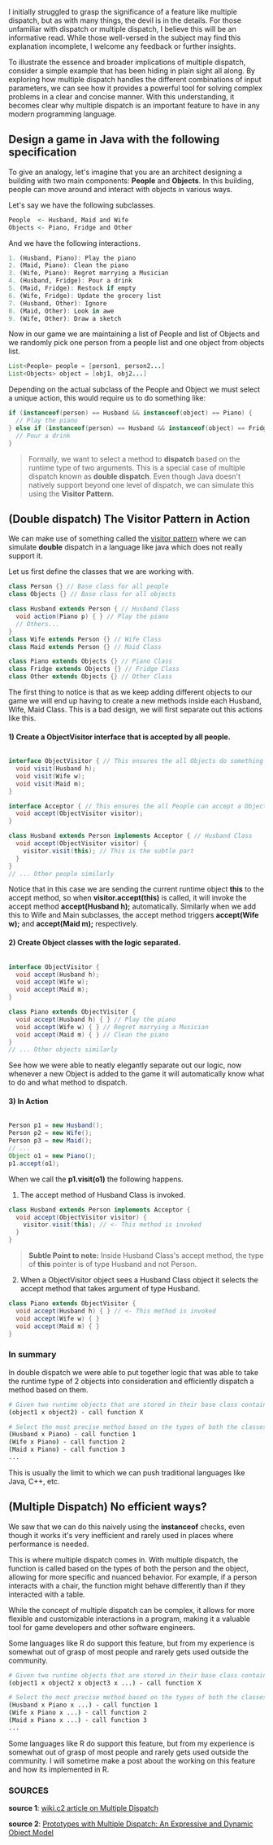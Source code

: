 <!-- What is multiple dispatch ? -->
<!-- Programming -->
<!-- Dispatch -->
<!-- Multiple dispatch is a programming paradigm in which the behavior of a function or method is determined by the types of all its arguments, not just the type of the receiver object. In other words, multiple dispatch enables a function to have different behaviors depending on the runtime types of its arguments. -->
<!-- 22-11-2022 -->

I initially struggled to grasp the significance of a feature like multiple dispatch, but as with many things, the devil is in the details.
For those unfamiliar with dispatch or multiple dispatch, I believe this will be an informative read. 
While those well-versed in the subject may find this explanation incomplete, I welcome any feedback or further insights.

To illustrate the essence and broader implications of multiple dispatch, consider a simple example that has been hiding in plain sight all along. 
By exploring how multiple dispatch handles the different combinations of input parameters, we can see how it provides a powerful tool for solving complex problems in a clear and concise manner. 
With this understanding, it becomes clear why multiple dispatch is an important feature to have in any modern programming language.


## Design a game in Java with the following specification

To give an analogy, let's imagine that you are an architect designing a building with two main components: **People** and **Objects**. In this building, people can move around and interact with objects in various ways.

Let's say we have the following subclasses.
```R
People  <- Husband, Maid and Wife
Objects <- Piano, Fridge and Other
```
And we have the following interactions.
```R
1. (Husband, Piano): Play the piano
2. (Maid, Piano): Clean the piano
3. (Wife, Piano): Regret marrying a Musician
4. (Husband, Fridge): Pour a drink
5. (Maid, Fridge): Restock if empty
6. (Wife, Fridge): Update the grocery list
7. (Husband, Other): Ignore
8. (Maid, Other): Look in awe
9. (Wife, Other): Draw a sketch
```
Now in our game we are maintaining a list of People and list of Objects and we randomly pick one person from a people list and one object from objects list.

```java
List<People> people = [person1, person2...]
List<Objects> object = [obj1, obj2...]

```

Depending on the actual subclass of the People and Object we must select a unique action, this would require us to do something like:

```java
if (instanceof(person) == Husband && instanceof(object) == Piano) {
  // Play the piano
} else if (instanceof(person) == Husband && instanceof(object) == Fridge) {
  // Pour a drink
}
```

> Formally, we want to select a method to **dispatch** based on the runtime type of two arguments.
> This is a special case of multiple dispatch known as **double dispatch**.
> Even though Java doesn't natively support beyond one level of dispatch, we can simulate this using the __Visitor Pattern__.


## (Double dispatch) The Visitor Pattern in Action

We can make use of something called the [visitor pattern](/blog/The+Visitor+Pattern/) where we can simulate **double** dispatch in a language like java which does not really support it.

Let us first define the classes that we are working with.

```java
class Person {} // Base class for all people
class Objects {} // Base class for all objects

class Husband extends Person { // Husband Class
  void action(Piano p) { } // Play the piano
  // Others...
} 
class Wife extends Person {} // Wife Class
class Maid extends Person {} // Maid Class

class Piano extends Objects {} // Piano Class
class Fridge extends Objects {} // Fridge Class
class Other extends Objects {} // Other Class
```

The first thing to notice is that as we keep adding different objects to our game we will end up having to create a new methods inside each Husband, Wife, Maid Class.
This is a bad design, we will first separate out this actions like this.

#### 1) Create a ObjectVisitor interface that is accepted by all people.

```java

interface ObjectVisitor { // This ensures the all Objects do something when they match with a specific person
  void visit(Husband h);
  void visit(Wife w);
  void visit(Maid m);
}

interface Acceptor { // This ensures the all People can accept a ObjectVisitor Object
  void accept(ObjectVisitor visitor);
}

class Husband extends Person implements Acceptor { // Husband Class
  void accept(ObjectVisitor visitor) {
    visitor.visit(this); // This is the subtle part
  }
}
// ... Other people similarly
```

Notice that in this case we are sending the current runtime object **this** to the accept method, so when **visitor.accept(this)** is called, it will invoke the accept method **accept(Husband h);** automatically. Similarly when we add this to Wife and Main subclasses, the accept method triggers **accept(Wife w);** and **accept(Maid m);** respectively.


#### 2) Create Object classes with the logic separated.

```java

interface ObjectVisitor {
  void accept(Husband h);
  void accept(Wife w);
  void accept(Maid m);
}

class Piano extends ObjectVisitor {
  void accept(Husband h) { } // Play the piano
  void accept(Wife w) { } // Regret marrying a Musician 
  void accept(Maid m) { } // Clean the piano
}
// ... Other objects similarly
```

See how we were able to neatly elegantly separate out our logic, now whenever a new Object is added to the game it will automatically know what to do and what method to dispatch.

#### 3) In Action

```java

Person p1 = new Husband();
Person p2 = new Wife();
Person p3 = new Maid();
// ...
Object o1 = new Piano();
p1.accept(o1);
```

When we call the **p1.visit(o1)** the following happens.

1. The accept method of Husband Class is invoked.

```java
class Husband extends Person implements Acceptor {
  void accept(ObjectVisitor visitor) {
    visitor.visit(this); // <- This method is invoked
  }
}
```
> __Subtle Point to note:__ Inside Husband Class's accept method, the type of **this** pointer is of type Husband and not Person. 

2. When a ObjectVisitor object sees a Husband Class object it selects the accept method that takes argument of type Husband.

```java
class Piano extends ObjectVisitor {
  void accept(Husband h) { } // <- This method is invoked
  void accept(Wife w) { }
  void accept(Maid m) { }
}
```

### In summary

In double dispatch we were able to put together logic that was able to take the runtime type of 2 objects into consideration and efficiently dispatch a method based on them.

```bash 
# Given two runtime objects that are stored in their base class containers
(object1 x object2) - call function X

# Select the most precise method based on the types of both the classes
(Husband x Piano) - call function 1
(Wife x Piano) - call function 2
(Maid x Piano) - call function 3
...
```

This is usually the limit to which we can push traditional languages like Java, C++, etc. 

## (Multiple Dispatch) No efficient ways?

We saw that we can do this naively using the **instanceof** checks, even though it works it's very inefficient and rarely used in places where performance is needed.

This is where multiple dispatch comes in. With multiple dispatch, the function is called based on the types of both the person and the object, allowing for more specific and nuanced behavior. For example, if a person interacts with a chair, the function might behave differently than if they interacted with a table.

While the concept of multiple dispatch can be complex, it allows for more flexible and customizable interactions in a program, making it a valuable tool for game developers and other software engineers.

Some languages like R do support this feature, but from my experience is somewhat out of grasp of most people and rarely gets used outside the community.

```bash 
# Given two runtime objects that are stored in their base class containers
(object1 x object2 x object3 x ...) - call function X

# Select the most precise method based on the types of both the classes
(Husband x Piano x ...) - call function 1
(Wife x Piano x ...) - call function 2
(Maid x Piano x ...) - call function 3
...
```

Some languages like R do support this feature, but from my experience is somewhat out of grasp of most people and rarely gets used outside the community.
I will sometime make a post about the working on this feature and how its implemented in R.

### SOURCES

__source 1__: [wiki.c2 article on Multiple Dispatch](https://wiki.c2.com/?MultipleDispatch)

__source 2__: [Prototypes with Multiple Dispatch: An Expressive and Dynamic Object Model](https://www.cs.cmu.edu/~aldrich/papers/ecoop05pmd.pdf)

